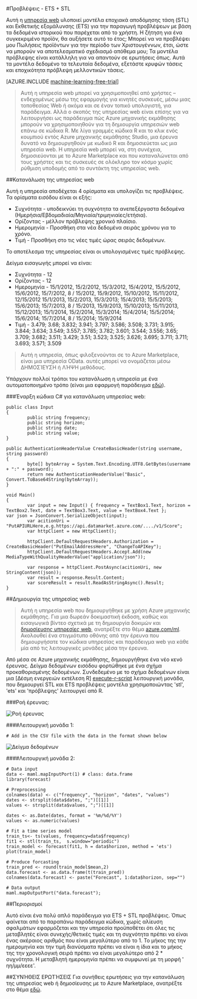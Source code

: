 <properties 
    pageTitle="Προβλέψεις - ETS + STL | Microsoft Azure" 
    description="Προβλέψεις - ETS + STL" 
    services="machine-learning" 
    documentationCenter="" 
    authors="xueshanz" 
    manager="jhubbard" 
    editor="cgronlun"/>

<tags 
    ms.service="machine-learning" 
    ms.workload="data-services" 
    ms.tgt_pltfrm="na" 
    ms.devlang="na" 
    ms.topic="article" 
    ms.date="08/17/2016" 
    ms.author="yijichen"/> 

#<a name="forecasting---ets--stl"></a>Προβλέψεις - ETS + STL  

Αυτή η [υπηρεσία web]( https://datamarket.azure.com/dataset/aml_labs/demand_forecast) υλοποιεί μοντέλα εποχιακά αποδόμησης τάση (STL) και Εκθετικής εξομάλυνσης (ETS) για την παραγωγή προβλέψεων με βάση τα δεδομένα ιστορικού που παρέχεται από το χρήστη. Η ζήτηση για ένα συγκεκριμένο προϊόν, θα αυξήσετε αυτό το έτος; Μπορεί να να προβλέψει μου Πωλήσεις προϊόντων για την περίοδο των Χριστουγέννων, έτσι, ώστε να μπορούν να αποτελεσματικό σχεδιασμό απόθεμα μου; Τα μοντέλα πρόβλεψης είναι κατάλληλη για να απαντούν σε ερωτήσεις όπως. Αυτά τα μοντέλα δεδομένο τα τελευταία δεδομένα, εξετάστε κρυφών τάσεις και εποχικότητα πρόβλεψη μελλοντικών τάσεις. 


[AZURE.INCLUDE [machine-learning-free-trial](../../includes/machine-learning-free-trial.md)] 
 
>Αυτή η υπηρεσία web μπορεί να χρησιμοποιηθεί από χρήστες – ενδεχομένως μέσω της εφαρμογής για κινητές συσκευές, μέσω μιας τοποθεσίας Web ή ακόμα και σε έναν τοπικό υπολογιστή, για παράδειγμα. Αλλά ο σκοπός της υπηρεσίας web είναι επίσης για να λειτουργήσει ως παράδειγμα πώς Azure μηχανικής εκμάθησης μπορούν να χρησιμοποιηθούν για τη δημιουργία υπηρεσιών web επάνω σε κώδικα R. Με λίγα γραμμές κώδικα R και το κλικ ενός κουμπιού εντός Azure μηχανικής εκμάθησης Studio, μια έρευνα δυνατό να δημιουργηθούν με κωδικό R και δημοσιεύεται ως μια υπηρεσία web. Η υπηρεσία web μπορεί να, στη συνέχεια, δημοσιεύονται με το Azure Marketplace και που καταναλώνεται από τους χρήστες και τις συσκευές σε ολόκληρο τον κόσμο χωρίς ρύθμιση υποδομής από το συντάκτη της υπηρεσίας web.  
 
##<a name="consumption-of-web-service"></a>Κατανάλωση της υπηρεσίας web 

Αυτή η υπηρεσία αποδέχεται 4 ορίσματα και υπολογίζει τις προβλέψεις.
Τα ορίσματα εισόδου είναι οι εξής:

* Συχνότητα - υποδεικνύει τη συχνότητα τα ανεπεξέργαστα δεδομένα (Ημερήσια/Εβδομαδιαία/Μηνιαία/τριμηνιαίες/ετήσια).
* Ορίζοντας - μέλλον πρόβλεψης χρονικό πλαίσιο.
* Ημερομηνία - Προσθήκη στα νέα δεδομένα σειράς χρόνου για το χρόνο.
* Τιμή - Προσθήκη στο τις νέες τιμές ώρας σειράς δεδομένων.

Το αποτέλεσμα της υπηρεσίας είναι οι υπολογισμένες τιμές πρόβλεψης.
 
Δείγμα εισαγωγής μπορεί να είναι: 

* Συχνότητα - 12
* Ορίζοντας - 12
* Ημερομηνία - 15/1/2012, 15/2/2012, 15/3/2012, 15/4/2012, 15/5/2012, 15/6/2012, 15/7/2012, 8 / 15/2012, 15/9/2012, 15/10/2012, 15/11/2012, 12/15/2012 15/1/2013, 15/2/2013, 15/3/2013; 15/4/2013; 15/5/2013; 15/6/2013; 15/7/2013, 8 / 15/2013, 15/9/2013, 15/10/2013; 15/11/2013, 15/12/2013; 15/1/2014, 15/2/2014, 15/3/2014; 15/4/2014; 15/5/2014; 15/6/2014; 15/7/2014, 8 / 15/2014; 15/9/2014
* Τιμή - 3.479; 3.68; 3.832; 3.941; 3.797; 3.586; 3.508; 3.731; 3.915; 3.844; 3.634; 3.549; 3.557; 3.785; 3.782; 3.601; 3.544; 3.556; 3.65; 3.709; 3.682; 3.511; 3.429; 3.51; 3.523; 3.525; 3.626; 3.695; 3.711; 3.711; 3.693; 3.571; 3.509

>Αυτή η υπηρεσία, όπως φιλοξενούνται σε το Azure Marketplace, είναι μια υπηρεσία OData. αυτές μπορεί να ονομάζεται μέσω ΔΗΜΟΣΊΕΥΣΗ ή ΛΉΨΗ μεθόδους. 

Υπάρχουν πολλοί τρόποι του κατανάλωση η υπηρεσία με ένα αυτοματοποιημένο τρόπο (είναι μια εφαρμογή παράδειγμα [εδώ](http://microsoftazuremachinelearning.azurewebsites.net/StlEtsForecasting.aspx )).

###<a name="starting-c-code-for-web-service-consumption"></a>Έναρξη κώδικα C# για κατανάλωση υπηρεσίας web:

    public class Input
    {
            public string frequency;
            public string horizon;
            public string date;
            public string value;
    }
    
    public AuthenticationHeaderValue CreateBasicHeader(string username, string password)
    {
            byte[] byteArray = System.Text.Encoding.UTF8.GetBytes(username + ":" + password);
            return new AuthenticationHeaderValue("Basic", Convert.ToBase64String(byteArray));
    }
    
    void Main()
    {
            var input = new Input() { frequency = TextBox1.Text, horizon = TextBox2.Text, date = TextBox3.Text, value = TextBox4.Text };         var json = JsonConvert.SerializeObject(input);
            var acitionUri = "PutAPIURLHere,e.g.https://api.datamarket.azure.com/..../v1/Score";
            var httpClient = new HttpClient();
    
            httpClient.DefaultRequestHeaders.Authorization = CreateBasicHeader("PutEmailAddressHere", "ChangeToAPIKey");
            httpClient.DefaultRequestHeaders.Accept.Add(new MediaTypeWithQualityHeaderValue("application/json"));
    
            var response = httpClient.PostAsync(acitionUri, new StringContent(json));
            var result = response.Result.Content;
            var scoreResult = result.ReadAsStringAsync().Result;
    }


##<a name="creation-of-web-service"></a>Δημιουργία της υπηρεσίας web 

>Αυτή η υπηρεσία web που δημιουργήθηκε με χρήση Azure μηχανικής εκμάθησης. Για μια δωρεάν δοκιμαστική έκδοση, καθώς και εισαγωγικά βίντεο σχετικά με τη δημιουργία δοκιμών και [δημοσίευσης υπηρεσίες web](machine-learning-publish-a-machine-learning-web-service.md), ανατρέξτε στο θέμα [azure.com/ml](http://azure.com/ml). Ακολουθεί ένα στιγμιότυπο οθόνης από την έρευνα που δημιουργήσατε τον κώδικα υπηρεσίας και παράδειγμα web για κάθε μία από τις λειτουργικές μονάδες μέσα την έρευνα.

Από μέσα σε Azure μηχανικής εκμάθησης, δημιουργήθηκε ένα νέο κενό έρευνας. Δείγμα δεδομένων εισόδου φορτώθηκε με ένα σχήμα προκαθορισμένης δεδομένων. Συνδεδεμένο με το σχήμα δεδομένων είναι μια [Δέσμη ενεργειών εκτέλεση R] [ execute-r-script] λειτουργική μονάδα, που δημιουργεί STL και ETS προβλέψεις μοντέλα χρησιμοποιώντας 'stl', 'ets' και 'πρόβλεψης' λειτουργεί από R. 

###<a name="experiment-flow"></a>Ροή έρευνας:

![Ροή έρευνας][2]

####<a name="module-1"></a>Λειτουργική μονάδα 1:
 
    # Add in the CSV file with the data in the format shown below 
![Δείγμα δεδομένων][3]   

####<a name="module-2"></a>Λειτουργική μονάδα 2:

    # Data input
    data <- maml.mapInputPort(1) # class: data.frame
    library(forecast)
    
    # Preprocessing
    colnames(data) <- c("frequency", "horizon", "dates", "values")
    dates <- strsplit(data$dates, ";")[[1]]
    values <- strsplit(data$values, ";")[[1]]
    
    dates <- as.Date(dates, format = '%m/%d/%Y')
    values <- as.numeric(values)
    
    # Fit a time series model
    train_ts<- ts(values, frequency=data$frequency)
    fit1 <- stl(train_ts,  s.window="periodic")
    train_model <- forecast(fit1, h = data$horizon, method = 'ets')
    plot(train_model)
    
    # Produce forcasting
    train_pred <- round(train_model$mean,2)
    data.forecast <- as.data.frame(t(train_pred))
    colnames(data.forecast) <- paste("Forecast", 1:data$horizon, sep="")
    
    # Data output
    maml.mapOutputPort("data.forecast");

##<a name="limitations"></a>Περιορισμοί 

Αυτό είναι ένα πολύ απλό παράδειγμα για ETS + STL προβλέψεις. Όπως φαίνεται από το παραπάνω παράδειγμα κώδικα, χωρίς αλίευση σφαλμάτων εφαρμόζεται και την υπηρεσία προϋποθέτει ότι όλες τις μεταβλητές είναι συνεχής/θετικές τιμές και τη συχνότητα πρέπει να είναι ένας ακέραιος αριθμός που είναι μεγαλύτερο από το 1. Το μήκος της την ημερομηνία και την τιμή διανύσματα πρέπει να είναι η ίδια και το μήκος της την χρονολογική σειρά πρέπει να είναι μεγαλύτερο από 2 * συχνότητα. Η μεταβλητή ημερομηνία πρέπει να συμφωνεί με τη μορφή ' ηη/μμ/εεεε'.

##<a name="faq"></a>ΣΥΝΉΘΕΙΣ ΕΡΩΤΉΣΕΙΣ
Για συνήθεις ερωτήσεις για την κατανάλωση της υπηρεσίας web ή δημοσίευσης με το Azure Marketplace, ανατρέξτε στο θέμα [εδώ](machine-learning-marketplace-faq.md).

[1]: ./media/machine-learning-r-csharp-retail-demand-forecasting/retail-img1.png
[2]: ./media/machine-learning-r-csharp-retail-demand-forecasting/retail-img2.png
[3]: ./media/machine-learning-r-csharp-retail-demand-forecasting/retail-img3.png


<!-- Module References -->
[execute-r-script]: https://msdn.microsoft.com/library/azure/30806023-392b-42e0-94d6-6b775a6e0fd5/
 
